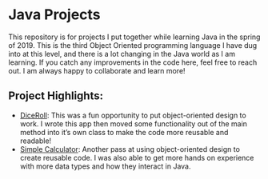 # Java Projects

This repository is for projects I put together while learning Java in the spring of 2019. This is the third Object Oriented programming language I have dug into at this level, and there is a lot changing in the Java world as I am learning. If you catch any improvements in the code here, feel free to reach out. I am always happy to collaborate and learn more!

## Project Highlights:
* [DiceRoll](https://github.com/jhunschejones/Java-Projects/tree/master/DiceRoll): This was a fun opportunity to put object-oriented design to work. I wrote this app then moved some functionality out of the main method into it’s own class to make the code more reusable and readable!
* [Simple Calculator](https://github.com/jhunschejones/Java-Projects/tree/master/SimpleCalculator): Another pass at using object-oriented design to create reusable code. I was also able to get more hands on experience with more data types and how they interact in Java. 
